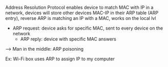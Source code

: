 Address Resolution Protocol enables device to match MAC with IP in a network, devices will store other devices MAC-IP in their ARP table (ARP entry), reverse ARP is matching an IP with a MAC, works on the local lvl

- ARP request: device asks for specific MAC, sent to every device on the network
	- ARP reply: device with specific MAC answers

 --> Man in the middle: ARP poisoning

Ex: Wi-Fi box uses ARP to assign IP to my computer